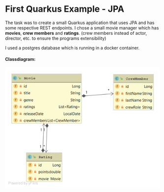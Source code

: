 # First Quarkus Example - JPA
The task was to create a small Quarkus application that uses JPA and has some respective REST endpoints. 
I chose a small movie manager which has **movies**, **crew members** and **ratings**.
(crew members instead of actor, director, etc. to ensure the programs extensibility)

I used a postgres database which is running in a docker container.

#### Classdiagram:

![](images/CLD.png)